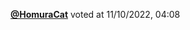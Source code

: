  <a href=https://github.com/HomuraCat><strong>@HomuraCat</strong></a>  voted  at 11/10/2022, 04:08 
